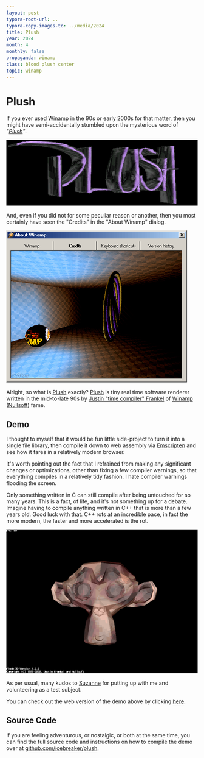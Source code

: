 ```yaml
---
layout: post
typora-root-url: ..
typora-copy-images-to: ../media/2024
title: Plush
year: 2024
month: 4
monthly: false
propaganda: winamp
class: blood plush center
topic: winamp
---
```


# Plush

If you ever used [Winamp][winamp] in the 90s or early 2000s for that matter, then you might have semi-accidentally stumbled upon the mysterious word of *"[Plush][plush]"*.

![plush](/media/2024/plush.gif)

And, even if you did not for some peculiar reason or another, then you most certainly have seen the "Credits" in the "About Winamp" dialog.

![credits](/media/2024/credits.png)

Alright, so what is [Plush][plush] exactly? [Plush][plush] is tiny real time software renderer written in the mid-to-late 90s by [Justin "time compiler" Frankel][jfrankel] of [Winamp][winamp] ([Nullsoft][nullsoft]) fame.

## Demo

I thought to myself that it would be fun little side-project to turn it into a single file library, then compile it down to web assembly via [Emscripten][emscripten] and see how it fares in a relatively modern browser.

It's worth pointing out the fact that I refrained from making any significant changes or optimizations, other than fixing a few compiler warnings, so that everything compiles in a relatively tidy fashion. I hate compiler warnings flooding the screen.

Only something written in C can still compile after being untouched for so many years. This is a fact, of life, and it's not something up for a debate. Imagine having to compile anything written in C++ that is more than a few years old. Good luck with that. C++ rots at an incredible pace, in fact the more modern, the faster and more accelerated is the rot.

![plush](/media/2024/plush.png)

As per usual, many kudos to [Suzanne][suzanne] for putting up with me and volunteering as a test subject.

You can check out the web version of the demo above by clicking [here][wasmdemo].

## Source Code

If you are feeling adventurous, or nostalgic, or both at the same time, you can find the full source code and instructions on how to compile the demo over at [github.com/icebreaker/plush][githubplush].

[githubplush]: https://github.com/icebreaker/plush
[wasmdemo]:  /plush
[suzanne]: https://en.wikipedia.org/wiki/Blender_(software)#Suzanne
[wasm]: https://webassembly.org/
[emscripten]: https://emscripten.org/
[winamp]: https://en.wikipedia.org/wiki/Winamp
[nullsoft]: https://en.wikipedia.org/wiki/Nullsoft
[jfrankel]: https://1014.org/
[plush]: https://1014.org/code/nullsoft/plush/
